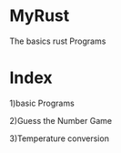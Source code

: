 # MyRust
The  basics rust Programs

# Index

1)basic Programs

2)Guess the Number Game

3)Temperature conversion
